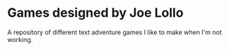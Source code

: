# Games designed by Joe Lollo
A repository of different text adventure games I like to make when I'm not working.
